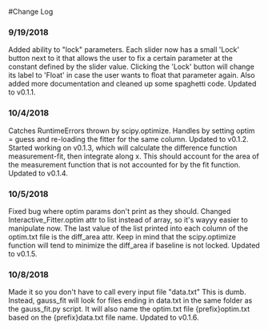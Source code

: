 #Change Log
                                
### 9/19/2018

Added ability to "lock" parameters. Each slider now has a small 'Lock' button next to it that allows the user to fix a certain parameter at the constant defined by the slider value. Clicking the 'Lock' button will change its label to 'Float' in case the user wants to float that parameter again. Also added more documentation and cleaned up some spaghetti code. Updated to v0.1.1.

### 10/4/2018

Catches RuntimeErrors thrown by scipy.optimize. Handles by setting optim = guess and re-loading the fitter for the same column. Updated to v0.1.2. Started working on v0.1.3, which will calculate the difference function measurement-fit, then integrate along x. This should account for the area of the measurement function that is not accounted for by the fit function. Updated to v0.1.4.

### 10/5/2018

Fixed bug where optim params don't print as they should. Changed Interactive_Fitter.optim attr to list instead of array, so it's wayyy easier to manipulate now. The last value of the list printed into each column of the optim.txt file is the diff_area attr. Keep in mind that the scipy.optimize function will tend to minimize the diff_area if baseline is not locked. Updated to v0.1.5. 

### 10/8/2018

Made it so you don't have to call every input file "data.txt" This is dumb. Instead, gauss_fit will look for files ending in data.txt in the same folder as the gauss_fit.py script. It will also name the optim.txt file {prefix}optim.txt based on the {prefix}data.txt file name. Updated to v0.1.6.
